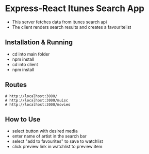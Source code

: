 
# Express-React Itunes Search App


* This server fetches data from itunes search api
* The client renders search results and creates a favouritelist

## Installation & Running

* cd into main folder
* npm install
* cd into client
* npm install


## Routes
```
# http://localhost:3000/
# http://localhost:3000/muisc
# http://localhost:3000/movies

```
## How to Use

* select button with desired media
* enter name of artist in the search bar
* select "add to favourites" to save to watchlist
* click preview link in watchlist to preview item

